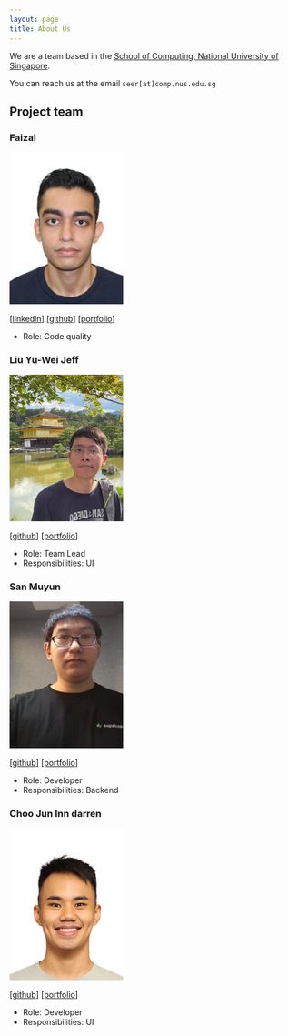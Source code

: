 ```yaml
---
layout: page
title: About Us
---
```


We are a team based in the [School of Computing, National University of Singapore](https://www.comp.nus.edu.sg).

You can reach us at the email `seer[at]comp.nus.edu.sg`

## Project team

### Faizal

<img src="images/teamakesmepee.png" width="200px">

[[linkedin](https://www.linkedin.com/in/faizal-0524/)]
[[github](https://github.com/TeaMakesMePee)]
[[portfolio](team/faizal.md)]

* Role: Code quality

### Liu Yu-Wei Jeff

<img src="images/lonelyfort.png" width="200px">

[[github](https://github.com/LonelyFort)]
[[portfolio](team/johndoe.md)]

* Role: Team Lead
* Responsibilities: UI

### San Muyun

<img src="images/san-muyun.png" width="200px">

[[github](http://github.com/jhttps://github.com/SAN-MUYUN)] [[portfolio](https://www.linkedin.com/in/muyun-san-870748186/)]

* Role: Developer
* Responsibilities: Backend

### Choo Jun Inn darren

<img src="images/darrenchooji.png" width="200px">

[[github](http://github.com/darrenchooji)]
[[portfolio](https://www.linkedin.com/in/choojuninndarren/)]

* Role: Developer
* Responsibilities: UI
